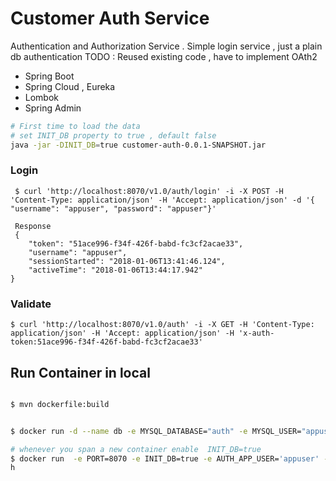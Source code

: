 # Customer Auth Service

Authentication and Authorization Service .
Simple login service , just a plain db authentication
TODO : Reused existing code , have to implement OAth2

 - Spring Boot
 - Spring Cloud , Eureka
 - Lombok   
 - Spring Admin
 
 ```sh
 # First time to load the data
 # set INIT_DB property to true , default false
 java -jar -DINIT_DB=true customer-auth-0.0.1-SNAPSHOT.jar
 ```
 
### Login
```
 $ curl 'http://localhost:8070/v1.0/auth/login' -i -X POST -H 'Content-Type: application/json' -H 'Accept: application/json' -d '{ "username": "appuser", "password": "appuser"}'
 
 Response
 {
    "token": "51ace996-f34f-426f-babd-fc3cf2acae33",
    "username": "appuser",
    "sessionStarted": "2018-01-06T13:41:46.124",
    "activeTime": "2018-01-06T13:44:17.942"
}

 ```
 
### Validate

```
$ curl 'http://localhost:8070/v1.0/auth' -i -X GET -H 'Content-Type: application/json' -H 'Accept: application/json' -H 'x-auth-token:51ace996-f34f-426f-babd-fc3cf2acae33'

```

## Run Container in local
```sh

$ mvn dockerfile:build


$ docker run -d --name db -e MYSQL_DATABASE="auth" -e MYSQL_USER="appuser" -e MYSQL_PASSWORD="appuser"  -e MYSQL_ROOT_PASSWORD="root" -p 3306:3306 mysql:5.6

# whenever you span a new container enable  INIT_DB=true
$ docker run  -e PORT=8070 -e INIT_DB=true -e AUTH_APP_USER='appuser' -e AUTH_APP_PASSWORD='appuser'  -e AUTH_DB_URI='db:3306/auth'   -p 8070:8070 --name customer-auth  --link db:db -t jrsaravanan/customer-aut
h

```

